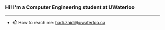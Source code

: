 ### Hi! I'm a Computer Engineering student at UWaterloo
----
- 📫 How to reach me: hadi.zaidi@uwaterloo.ca
